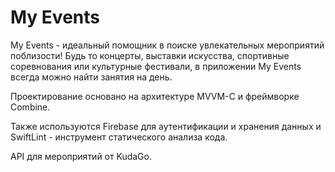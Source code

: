 # My Events

My Events - идеальный помощник в поиске увлекательных мероприятий поблизости! Будь то концерты, выставки искусства, спортивные соревнования или культурные фестивали, в приложении My Events всегда можно найти занятия на день.

Проектирование основано на архитектуре MVVM-C и фреймворке Combine.

Также используются Firebase для аутентификации и хранения данных и SwiftLint - инструмент статического анализа кода.

API для мероприятий от KudaGo.
